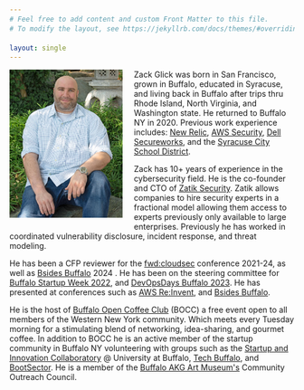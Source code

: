 ```yaml
---
# Feel free to add content and custom Front Matter to this file.
# To modify the layout, see https://jekyllrb.com/docs/themes/#overriding-theme-defaults

layout: single
---
```


<a href="/assets/images/zack-glick.jpg" alt="Link to the full size headshot"><img src="/assets/images/zack-glick.jpg" alt="Zack Glick headshot" style="float:left;width:200px;padding:0px 20px 20px 0px;"/></a>

Zack Glick was born in San Francisco, grown in Buffalo, educated in Syracuse, and living back in Buffalo after trips thru Rhode Island, North Virginia, and Washington state. He returned to Buffalo NY in 2020. Previous work experience includes: [New Relic](https://newrelic.com/), [AWS Security](https://aws.amazon.com/), [Dell Secureworks](https://www.secureworks.com/), and the [Syracuse City School District](http://www.syracusecityschools.com/).

Zack has 10+ years of experience in the cybersecurity field. He is the co-founder and CTO of [Zatik Security](https://www.zatik.io/). Zatik allows companies to hire security experts in a fractional model allowing them access to experts previously only available to large enterprises. Previously he has worked in coordinated vulnerability disclosure, incident response, and threat modeling.

He has been a CFP reviewer for the [fwd:cloudsec](https://fwdcloudsec.org/) conference 2021-24, as well as [Bsides Buffalo](https://www.bsidesbuffalo.org/) 2024 . He has been on the steering committee for [Buffalo Startup Week 2022](https://www.startupweekbuffalo.com/), and [DevOpsDays Buffalo 2023](https://devopsdays.org/events/2023-buffalo/program/). He has presented at conferences such as [AWS Re:Invent](https://www.youtube.com/watch?v=IxvMK4kAu0E), and [Bsides Buffalo](https://www.youtube.com/watch?v=syJhCOvnMmc).

He is the host of [Buffalo Open Coffee Club](716coffee.club) (BOCC) a free event open to all members of the Western New York community. Which meets every Tuesday morning for a stimulating blend of networking, idea-sharing, and gourmet coffee. In addition to BOCC he is an active member of the startup community in Buffalo NY volunteering with groups such as the [Startup and Innovation Collaboratory](https://www.buffalo.edu/content/www/entrepreneurship.html) @ University at Buffalo, [Tech Buffalo](https://www.techbuffalo.org/), and [BootSector](https://joinbootsector.com/). He is a member of the [Buffalo AKG Art Museum's](https://buffaloakg.org/) Community Outreach Council.

